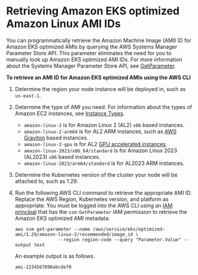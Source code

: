 # Retrieving Amazon EKS optimized Amazon Linux AMI IDs<a name="retrieve-ami-id"></a>

You can programmatically retrieve the Amazon Machine Image \(AMI\) ID for Amazon EKS optimized AMIs by querying the AWS Systems Manager Parameter Store API\. This parameter eliminates the need for you to manually look up Amazon EKS optimized AMI IDs\. For more information about the Systems Manager Parameter Store API, see [GetParameter](https://docs.aws.amazon.com/systems-manager/latest/APIReference/API_GetParameter.html)\.

**To retrieve an AMI ID for Amazon EKS optimized AMIs using the AWS CLI**

1. Determine the region your node instance will be deployed in, such as `us-east-1`\.

1. Determine the type of AMI you need\. For information about the types of Amazon EC2 instances, see [Instance Types](https://docs.aws.amazon.com/AWSEC2/latest/UserGuide/instance-types.html)\.
   + `amazon-linux-2` is for Amazon Linux 2 \(AL2\) `x86` based instances\.
   + `amazon-linux-2-arm64` is for AL2 ARM instances, such as [AWS Graviton](https://aws.amazon.com/ec2/graviton/) based instances\.
   + `amazon-linux-2-gpu` is for AL2 [GPU accelerated instances](https://docs.aws.amazon.com/AWSEC2/latest/UserGuide/accelerated-computing-instances.html#gpu-instances)\.
   + `amazon-linux-2023/x86_64/standard` is for Amazon Linux 2023 \(AL2023\) `x86` based instances\.
   + `amazon-linux-2023/arm64/standard` is for AL2023 ARM instances\.

1. Determine the Kubernetes version of the cluster your node will be attached to, such as 1\.29\.

1. Run the following AWS CLI command to retrieve the appropriate AMI ID\. Replace the AWS Region, Kubernetes version, and platform as appropriate\. You must be logged into the AWS CLI using an [IAM principal](https://docs.aws.amazon.com/IAM/latest/UserGuide/id_roles_terms-and-concepts.html) that has the `ssm:GetParameter` IAM permission to retrieve the Amazon EKS optimized AMI metadata\.

   ```
   aws ssm get-parameter --name /aws/service/eks/optimized-ami/1.29/amazon-linux-2/recommended/image_id \
                   --region region-code --query "Parameter.Value" --output text
   ```

   An example output is as follows\.

   ```
   ami-1234567890abcdef0
   ```